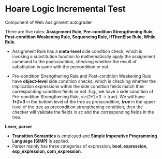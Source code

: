 # Hoare Logic Incremental Test
Component of Web Assignment autograder

There are five rules: __Assignment Rule, Pre-condition Strengthening Rule, Post-condition Weakening Rule, Sequencing Rule, IfThenElse Rule, While Rule__.

* Assignment Rule has a __meta-level__ side condition check, which is invoking a substitution function to mathematically apply the assignment command to the postcondition, checking whether the result of substitution is same with the precondition or not.

* Pre-condition Strengthening Rule and Post-condition Weakening Rule have __object-level__ side condition checks, which is checking whether the implication expressions within the side condition fields match their corresponding condition fields or not. E.g., we have a side condition of Pre-condition Strengthening Rule, sc:{1+2=3 -> true}. We will have ___1+2=3___ in the bottom level of the tree as prescondition, ___true___ in the upper level of the tree as precondition strengthening condition, then the checker will vaildate the fields in _sc_ and the corresponding fields in the tree.

__Lexer, parser__
* __Transition Semantics__ is employed and __Simple Imperative Programming Language (SIMP)__ is applied.
* Parser mainly has three categories of expression, __bool_expression, exp_expression, com_expression__.

